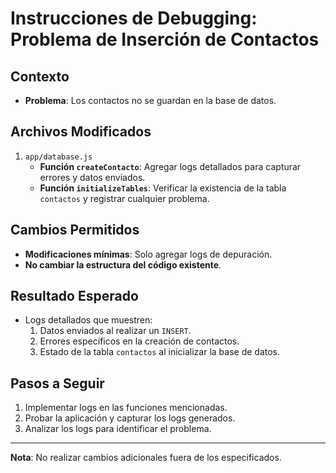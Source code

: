 # Instrucciones de Debugging: Problema de Inserción de Contactos

## Contexto

- **Problema**: Los contactos no se guardan en la base de datos.

## Archivos Modificados

1. `app/database.js`
   - **Función `createContacto`**: Agregar logs detallados para capturar errores y datos enviados.
   - **Función `initializeTables`**: Verificar la existencia de la tabla `contactos` y registrar cualquier problema.

## Cambios Permitidos

- **Modificaciones mínimas**: Solo agregar logs de depuración.
- **No cambiar la estructura del código existente**.

## Resultado Esperado

- Logs detallados que muestren:
  1. Datos enviados al realizar un `INSERT`.
  2. Errores específicos en la creación de contactos.
  3. Estado de la tabla `contactos` al inicializar la base de datos.

## Pasos a Seguir

1. Implementar logs en las funciones mencionadas.
2. Probar la aplicación y capturar los logs generados.
3. Analizar los logs para identificar el problema.

---

**Nota**: No realizar cambios adicionales fuera de los especificados.